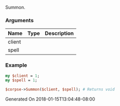 Summon.
### Arguments
**Name**|**Type**|**Description**
:---|:---|:---
client||
spell||

### Example

```perl
my $client = 1;
my $spell = 1;

$corpse->Summon($client, $spell); # Returns void
```


Generated On 2018-01-15T13:04:48-08:00